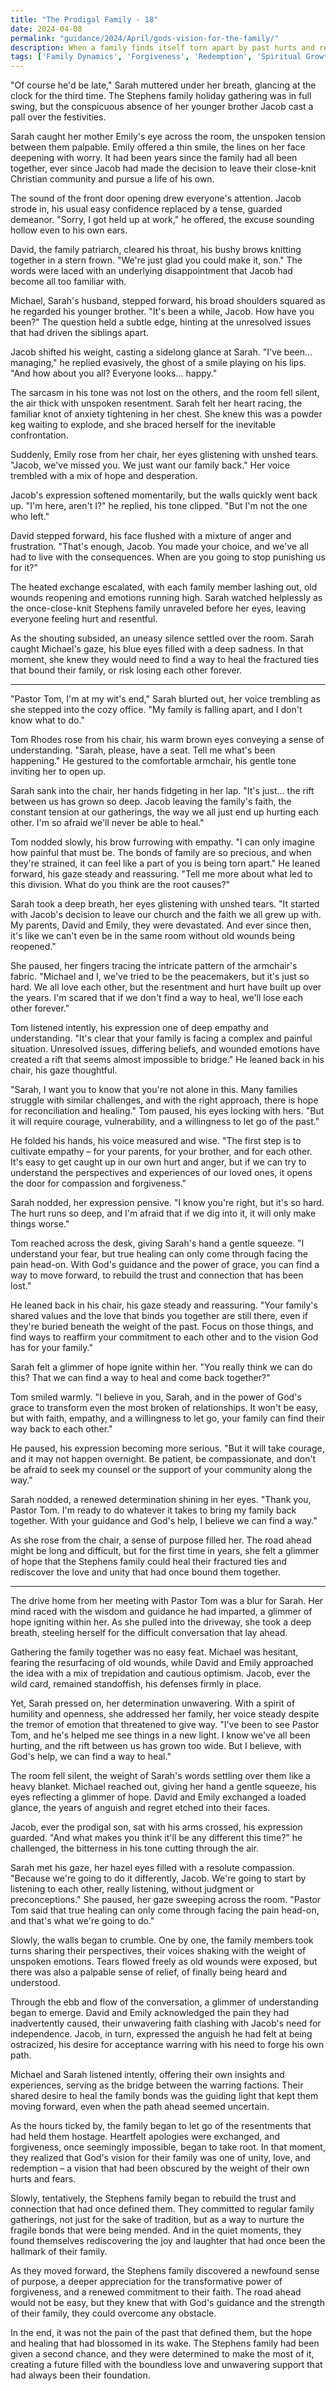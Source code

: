 ```yaml
---
title: "The Prodigal Family - 18"
date: 2024-04-08
permalink: "guidance/2024/April/gods-vision-for-the-family/"
description: When a family finds itself torn apart by past hurts and resentment, they turn to Pastor Tom Rhodes for guidance on how to reconcile their differences and rediscover God's vision for their family. Through a journey of self-reflection, open communication, and a renewed commitment to their faith, they learn to let go of the past and embrace a future filled with healing and restoration.
tags: ['Family Dynamics', 'Forgiveness', 'Redemption', 'Spiritual Growth', 'Pastoral Guidance']
---
```

"Of course he'd be late," Sarah muttered under her breath, glancing at the clock for the third time. The Stephens family holiday gathering was in full swing, but the conspicuous absence of her younger brother Jacob cast a pall over the festivities.

Sarah caught her mother Emily's eye across the room, the unspoken tension between them palpable. Emily offered a thin smile, the lines on her face deepening with worry. It had been years since the family had all been together, ever since Jacob had made the decision to leave their close-knit Christian community and pursue a life of his own.

The sound of the front door opening drew everyone's attention. Jacob strode in, his usual easy confidence replaced by a tense, guarded demeanor. "Sorry, I got held up at work," he offered, the excuse sounding hollow even to his own ears.

David, the family patriarch, cleared his throat, his bushy brows knitting together in a stern frown. "We're just glad you could make it, son." The words were laced with an underlying disappointment that Jacob had become all too familiar with.

Michael, Sarah's husband, stepped forward, his broad shoulders squared as he regarded his younger brother. "It's been a while, Jacob. How have you been?" The question held a subtle edge, hinting at the unresolved issues that had driven the siblings apart.

Jacob shifted his weight, casting a sidelong glance at Sarah. "I've been... managing," he replied evasively, the ghost of a smile playing on his lips. "And how about you all? Everyone looks... happy."

The sarcasm in his tone was not lost on the others, and the room fell silent, the air thick with unspoken resentment. Sarah felt her heart racing, the familiar knot of anxiety tightening in her chest. She knew this was a powder keg waiting to explode, and she braced herself for the inevitable confrontation.

Suddenly, Emily rose from her chair, her eyes glistening with unshed tears. "Jacob, we've missed you. We just want our family back." Her voice trembled with a mix of hope and desperation.

Jacob's expression softened momentarily, but the walls quickly went back up. "I'm here, aren't I?" he replied, his tone clipped. "But I'm not the one who left."

David stepped forward, his face flushed with a mixture of anger and frustration. "That's enough, Jacob. You made your choice, and we've all had to live with the consequences. When are you going to stop punishing us for it?"

The heated exchange escalated, with each family member lashing out, old wounds reopening and emotions running high. Sarah watched helplessly as the once-close-knit Stephens family unraveled before her eyes, leaving everyone feeling hurt and resentful.

As the shouting subsided, an uneasy silence settled over the room. Sarah caught Michael's gaze, his blue eyes filled with a deep sadness. In that moment, she knew they would need to find a way to heal the fractured ties that bound their family, or risk losing each other forever.

***

"Pastor Tom, I'm at my wit's end," Sarah blurted out, her voice trembling as she stepped into the cozy office. "My family is falling apart, and I don't know what to do."

Tom Rhodes rose from his chair, his warm brown eyes conveying a sense of understanding. "Sarah, please, have a seat. Tell me what's been happening." He gestured to the comfortable armchair, his gentle tone inviting her to open up.

Sarah sank into the chair, her hands fidgeting in her lap. "It's just... the rift between us has grown so deep. Jacob leaving the family's faith, the constant tension at our gatherings, the way we all just end up hurting each other. I'm so afraid we'll never be able to heal."

Tom nodded slowly, his brow furrowing with empathy. "I can only imagine how painful that must be. The bonds of family are so precious, and when they're strained, it can feel like a part of you is being torn apart." He leaned forward, his gaze steady and reassuring. "Tell me more about what led to this division. What do you think are the root causes?"

Sarah took a deep breath, her eyes glistening with unshed tears. "It started with Jacob's decision to leave our church and the faith we all grew up with. My parents, David and Emily, they were devastated. And ever since then, it's like we can't even be in the same room without old wounds being reopened."

She paused, her fingers tracing the intricate pattern of the armchair's fabric. "Michael and I, we've tried to be the peacemakers, but it's just so hard. We all love each other, but the resentment and hurt have built up over the years. I'm scared that if we don't find a way to heal, we'll lose each other forever."

Tom listened intently, his expression one of deep empathy and understanding. "It's clear that your family is facing a complex and painful situation. Unresolved issues, differing beliefs, and wounded emotions have created a rift that seems almost impossible to bridge." He leaned back in his chair, his gaze thoughtful.

"Sarah, I want you to know that you're not alone in this. Many families struggle with similar challenges, and with the right approach, there is hope for reconciliation and healing." Tom paused, his eyes locking with hers. "But it will require courage, vulnerability, and a willingness to let go of the past."

He folded his hands, his voice measured and wise. "The first step is to cultivate empathy – for your parents, for your brother, and for each other. It's easy to get caught up in our own hurt and anger, but if we can try to understand the perspectives and experiences of our loved ones, it opens the door for compassion and forgiveness."

Sarah nodded, her expression pensive. "I know you're right, but it's so hard. The hurt runs so deep, and I'm afraid that if we dig into it, it will only make things worse."

Tom reached across the desk, giving Sarah's hand a gentle squeeze. "I understand your fear, but true healing can only come through facing the pain head-on. With God's guidance and the power of grace, you can find a way to move forward, to rebuild the trust and connection that has been lost."

He leaned back in his chair, his gaze steady and reassuring. "Your family's shared values and the love that binds you together are still there, even if they're buried beneath the weight of the past. Focus on those things, and find ways to reaffirm your commitment to each other and to the vision God has for your family."

Sarah felt a glimmer of hope ignite within her. "You really think we can do this? That we can find a way to heal and come back together?"

Tom smiled warmly. "I believe in you, Sarah, and in the power of God's grace to transform even the most broken of relationships. It won't be easy, but with faith, empathy, and a willingness to let go, your family can find their way back to each other."

He paused, his expression becoming more serious. "But it will take courage, and it may not happen overnight. Be patient, be compassionate, and don't be afraid to seek my counsel or the support of your community along the way."

Sarah nodded, a renewed determination shining in her eyes. "Thank you, Pastor Tom. I'm ready to do whatever it takes to bring my family back together. With your guidance and God's help, I believe we can find a way."

As she rose from the chair, a sense of purpose filled her. The road ahead might be long and difficult, but for the first time in years, she felt a glimmer of hope that the Stephens family could heal their fractured ties and rediscover the love and unity that had once bound them together.

***

The drive home from her meeting with Pastor Tom was a blur for Sarah. Her mind raced with the wisdom and guidance he had imparted, a glimmer of hope igniting within her. As she pulled into the driveway, she took a deep breath, steeling herself for the difficult conversation that lay ahead.

Gathering the family together was no easy feat. Michael was hesitant, fearing the resurfacing of old wounds, while David and Emily approached the idea with a mix of trepidation and cautious optimism. Jacob, ever the wild card, remained standoffish, his defenses firmly in place.

Yet, Sarah pressed on, her determination unwavering. With a spirit of humility and openness, she addressed her family, her voice steady despite the tremor of emotion that threatened to give way. "I've been to see Pastor Tom, and he's helped me see things in a new light. I know we've all been hurting, and the rift between us has grown too wide. But I believe, with God's help, we can find a way to heal."

The room fell silent, the weight of Sarah's words settling over them like a heavy blanket. Michael reached out, giving her hand a gentle squeeze, his eyes reflecting a glimmer of hope. David and Emily exchanged a loaded glance, the years of anguish and regret etched into their faces.

Jacob, ever the prodigal son, sat with his arms crossed, his expression guarded. "And what makes you think it'll be any different this time?" he challenged, the bitterness in his tone cutting through the air.

Sarah met his gaze, her hazel eyes filled with a resolute compassion. "Because we're going to do it differently, Jacob. We're going to start by listening to each other, really listening, without judgment or preconceptions." She paused, her gaze sweeping across the room. "Pastor Tom said that true healing can only come through facing the pain head-on, and that's what we're going to do."

Slowly, the walls began to crumble. One by one, the family members took turns sharing their perspectives, their voices shaking with the weight of unspoken emotions. Tears flowed freely as old wounds were exposed, but there was also a palpable sense of relief, of finally being heard and understood.

Through the ebb and flow of the conversation, a glimmer of understanding began to emerge. David and Emily acknowledged the pain they had inadvertently caused, their unwavering faith clashing with Jacob's need for independence. Jacob, in turn, expressed the anguish he had felt at being ostracized, his desire for acceptance warring with his need to forge his own path.

Michael and Sarah listened intently, offering their own insights and experiences, serving as the bridge between the warring factions. Their shared desire to heal the family bonds was the guiding light that kept them moving forward, even when the path ahead seemed uncertain.

As the hours ticked by, the family began to let go of the resentments that had held them hostage. Heartfelt apologies were exchanged, and forgiveness, once seemingly impossible, began to take root. In that moment, they realized that God's vision for their family was one of unity, love, and redemption – a vision that had been obscured by the weight of their own hurts and fears.

Slowly, tentatively, the Stephens family began to rebuild the trust and connection that had once defined them. They committed to regular family gatherings, not just for the sake of tradition, but as a way to nurture the fragile bonds that were being mended. And in the quiet moments, they found themselves rediscovering the joy and laughter that had once been the hallmark of their family.

As they moved forward, the Stephens family discovered a newfound sense of purpose, a deeper appreciation for the transformative power of forgiveness, and a renewed commitment to their faith. The road ahead would not be easy, but they knew that with God's guidance and the strength of their family, they could overcome any obstacle.

In the end, it was not the pain of the past that defined them, but the hope and healing that had blossomed in its wake. The Stephens family had been given a second chance, and they were determined to make the most of it, creating a future filled with the boundless love and unwavering support that had always been their foundation.

